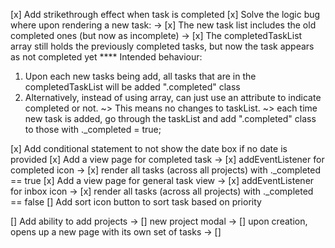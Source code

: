 [x] Add strikethrough effect when task is completed
[x] Solve the logic bug where upon rendering a new task:
-> [x] The new task list includes the old completed ones (but now as incomplete)
-> [x] The completedTaskList array still holds the previously completed tasks, but now the task appears as not completed yet
\*\*\*\* Intended behaviour:

1. Upon each new tasks being add, all tasks that are in the completedTaskList will be added ".completed" class
2. Alternatively, instead of using array, can just use an attribute to indicate completed or not.
   ~> This means no changes to taskList.
   ~> each time new task is added, go through the taskList and add ".completed" class to those with .\_completed = true;

[x] Add conditional statement to not show the date box if no date is provided
[x] Add a view page for completed task
-> [x] addEventListener for completed icon
-> [x] render all tasks (across all projects) with .\_completed == true
[x] Add a view page for general task view
-> [x] addEventListener for inbox icon
-> [x] render all tasks (across all projects) with .\_completed == false
[] Add sort icon button to sort task based on priority

[] Add ability to add projects
-> [] new project modal
-> [] upon creation, opens up a new page with its own set of tasks
-> []
